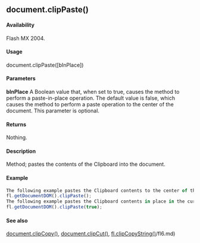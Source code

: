 ## document.clipPaste()

#### Availability

Flash MX 2004.

#### Usage

document.clipPaste(\[bInPlace\])

#### Parameters

**bInPlace** A Boolean value that, when set to true, causes the method to perform a paste-in-place operation. The default value is false, which causes the method to perform a paste operation to the center of the document. This parameter is optional.

#### Returns

Nothing.

#### Description

Method; pastes the contents of the Clipboard into the document.

#### Example

```javascript
The following example pastes the Clipboard contents to the center of the document:
fl.getDocumentDOM().clipPaste();
The following example pastes the Clipboard contents in place in the current document:
fl.getDocumentDOM().clipPaste(true);

```
#### See also

[document.clipCopy()](#!AdobeDocs/developers-animatesdk-docs/test/Document_object/docume30.md), [document.clipCut()](#!AdobeDocs/developers-animatesdk-docs/test/Document_object/docume31.md), [fl.clipCopyString()](#!AdobeDocs/developers-animatesdk-docs/test/flash_object_(fl)/fl6.md)/fl6.md)
